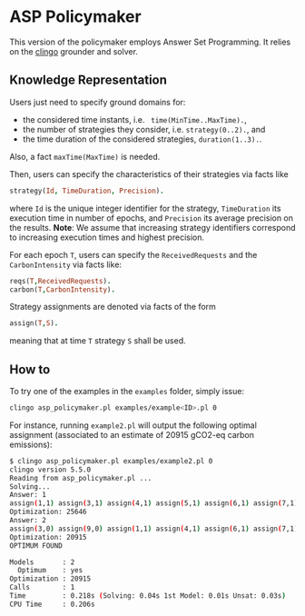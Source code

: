 # ASP Policymaker

This version of the policymaker employs Answer Set Programming. It relies on the [clingo](https://potassco.org/clingo/) grounder and solver.

## Knowledge Representation

Users just need to specify ground domains for:

- the considered time instants, i.e.  ` time(MinTime..MaxTime).`, 
- the number of strategies they consider, i.e.  `strategy(0..2).`, and 
- the time duration of the considered strategies, `duration(1..3).`.

Also, a fact `maxTime(MaxTime)` is needed.

Then, users can specify the characteristics of their strategies via facts like

```prolog
strategy(Id, TimeDuration, Precision).
```

where `Id` is the unique integer identifier for the strategy, `TimeDuration` its execution time in number of epochs, and `Precision` its average precision on the results. **Note**: We assume that increasing strategy identifiers correspond to increasing execution times and highest precision.

For each epoch `T`, users can specify the `ReceivedRequests` and the `CarbonIntensity` via facts like:

```prolog
reqs(T,ReceivedRequests).
carbon(T,CarbonIntensity).
```

Strategy assignments are denoted via facts of the form

```prolog
assign(T,S).
```

meaning that at time `T` strategy `S` shall be used.

## How to

To try one of the examples in the `examples` folder, simply issue:

```sh
clingo asp_policymaker.pl examples/example<ID>.pl 0
```

For instance, running `example2.pl` will output the following optimal assignment (associated to an estimate of 20915 gCO2-eq carbon emissions):

```sh
$ clingo asp_policymaker.pl examples/example2.pl 0
clingo version 5.5.0
Reading from asp_policymaker.pl ...
Solving...
Answer: 1
assign(1,1) assign(3,1) assign(4,1) assign(5,1) assign(6,1) assign(7,1) assign(8,1) assign(9,1) assign(10,1) assign(11,1) assign(2,2) overallPrecision(90)
Optimization: 25646
Answer: 2
assign(3,0) assign(9,0) assign(1,1) assign(4,1) assign(6,1) assign(7,1) assign(8,1) assign(11,1) assign(2,2) assign(5,2) assign(10,2) overallPrecision(90)
Optimization: 20915
OPTIMUM FOUND

Models       : 2
  Optimum    : yes
Optimization : 20915
Calls        : 1
Time         : 0.218s (Solving: 0.04s 1st Model: 0.01s Unsat: 0.03s)
CPU Time     : 0.206s
```

